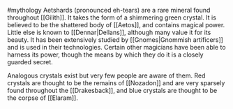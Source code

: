#mythology 
Aetshards (pronounced eh-tears) are a rare mineral found throughout [[Gilith]]. It takes the form of a shimmering green crystal. It is believed to be the shattered body of [[Aetos]], and contains magical power. Little else is known to [[Dennar|Dellans]], although many value it for its beauty. It has been extensively studied by [[Gnomes|Gnommish artificers]] and is used in their technologies. Certain other magicians have been able to harness its power, though the means by which they do it is a closely guarded secret.

Analogous crystals exist but very few people are aware of them. Red crystals are thought to be the remains of [[Nozadon]] and are very sparsely found throughout the [[Drakesback]], and blue crystals are thought to be the corpse of [[Elaram]].